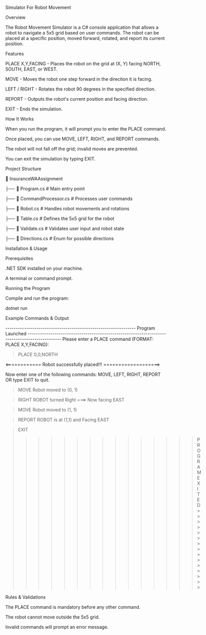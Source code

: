 Simulator For Robot Movement

Overview

The Robot Movement Simulator is a C# console application that allows a robot to navigate a 5x5 grid based on user commands. The robot can be placed at a specific position, moved forward, rotated, and report its current position.

Features

PLACE X,Y,FACING - Places the robot on the grid at (X, Y) facing NORTH, SOUTH, EAST, or WEST.

MOVE - Moves the robot one step forward in the direction it is facing.

LEFT / RIGHT - Rotates the robot 90 degrees in the specified direction.

REPORT - Outputs the robot's current position and facing direction.

EXIT - Ends the simulation.

How It Works

When you run the program, it will prompt you to enter the PLACE command.

Once placed, you can use MOVE, LEFT, RIGHT, and REPORT commands.

The robot will not fall off the grid; invalid moves are prevented.

You can exit the simulation by typing EXIT.

Project Structure

📁 InsuranceWAAssignment

├── 📄 Program.cs         # Main entry point

├── 📄 CommandProcessor.cs # Processes user commands

├── 📄 Robot.cs           # Handles robot movements and rotations

├── 📄 Table.cs           # Defines the 5x5 grid for the robot

├── 📄 Validate.cs        # Validates user input and robot state

├── 📄 Directions.cs      # Enum for possible directions

 Installation & Usage

Prerequisites

.NET SDK installed on your machine.

A terminal or command prompt.

Running the Program

Compile and run the program:

dotnet run

 Example Commands & Output

--------------------------------------------------------------- Program Launched ----------------------------------------------------------------------------------------------
Please enter a PLACE command
(FORMAT: PLACE X,Y,FACING):

> PLACE 0,0,NORTH

<============ Robot successfully placed!!! ===================>

Now enter one of the following commands: MOVE, LEFT, RIGHT, REPORT
OR type EXIT to quit.

> MOVE
Robot moved to (0, 1)

> RIGHT
ROBOT turned Right ===> Now facing EAST

> MOVE
Robot moved to (1, 1)

> REPORT
ROBOT is at (1,1) and Facing EAST

> EXIT
>>>>>>>>>>>>>>> PROGRAM EXITED >>>>>>>>>>>>>>>

 Rules & Validations

The PLACE command is mandatory before any other command.

The robot cannot move outside the 5x5 grid.

Invalid commands will prompt an error message.
